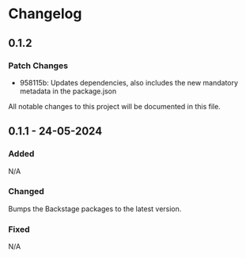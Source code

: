# Changelog

## 0.1.2

### Patch Changes

- 958115b: Updates dependencies, also includes the new mandatory metadata in the package.json

All notable changes to this project will be documented in this file.

## 0.1.1 - 24-05-2024

### Added

N/A

### Changed

Bumps the Backstage packages to the latest version.

### Fixed

N/A

